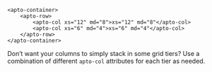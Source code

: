 ```
<apto-container>
    <apto-row>
        <apto-col xs="12" md="8">xs="12" md="8"</apto-col>
        <apto-col xs="6" md="4">xs="6" md="4"</apto-col>
    </apto-row>
</apto-container>
```
Don’t want your columns to simply stack in some grid tiers? Use a combination of different `apto-col` attributes for each tier as needed.
